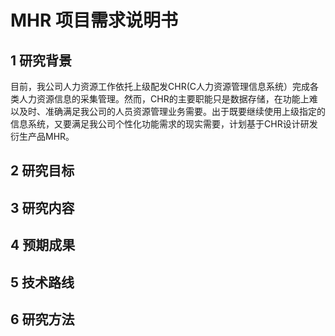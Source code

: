 # MHR 项目需求说明书

## 1 研究背景
目前，我公司人力资源工作依托上级配发CHR(C人力资源管理信息系统）完成各类人力资源信息的采集管理。然而，CHR的主要职能只是数据存储，在功能上难以及时、准确满足我公司的人员资源管理业务需要。出于既要继续使用上级指定的信息系统，又要满足我公司个性化功能需求的现实需要，计划基于CHR设计研发衍生产品MHR。
## 2 研究目标

## 3 研究内容

## 4 预期成果
## 5 技术路线
## 6 研究方法

